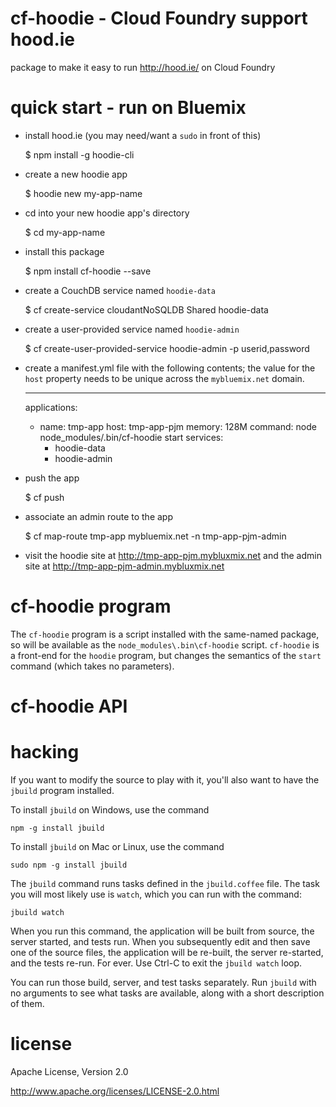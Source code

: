 cf-hoodie - Cloud Foundry support hood.ie
================================================================================

package to make it easy to run <http://hood.ie/> on Cloud Foundry



quick start - run on Bluemix
================================================================================

* install hood.ie (you may need/want a `sudo` in front of this)

    $ npm install -g hoodie-cli

* create a new hoodie app

    $ hoodie new my-app-name

* cd into your new hoodie app's directory

    $ cd my-app-name

* install this package

    $ npm install cf-hoodie --save

* create a CouchDB service named `hoodie-data`

    $ cf create-service cloudantNoSQLDB Shared hoodie-data

* create a user-provided service named `hoodie-admin`

    $ cf create-user-provided-service hoodie-admin -p userid,password

* create a manifest.yml file with the following contents; the value for the
  `host` property needs to be unique across the `mybluemix.net` domain.

    ---
    applications:
    - name: tmp-app
      host: tmp-app-pjm
      memory: 128M
      command: node node_modules/.bin/cf-hoodie start
      services:
      - hoodie-data
      - hoodie-admin

* push the app

    $ cf push

* associate an admin route to the app

    $ cf map-route tmp-app mybluemix.net -n tmp-app-pjm-admin

* visit the hoodie site at <http://tmp-app-pjm.mybluxmix.net> and the
  admin site at <http://tmp-app-pjm-admin.mybluxmix.net>




cf-hoodie program
================================================================================

The `cf-hoodie` program is a script installed with the same-named package, so
will be available as the `node_modules\.bin\cf-hoodie` script.  `cf-hoodie`
is a front-end for the `hoodie` program, but changes the semantics of the
`start` command (which takes no parameters).





cf-hoodie API
================================================================================




hacking
================================================================================

If you want to modify the source to play with it, you'll also want to have the
`jbuild` program installed.

To install `jbuild` on Windows, use the command

    npm -g install jbuild

To install `jbuild` on Mac or Linux, use the command

    sudo npm -g install jbuild

The `jbuild` command runs tasks defined in the `jbuild.coffee` file.  The
task you will most likely use is `watch`, which you can run with the
command:

    jbuild watch

When you run this command, the application will be built from source, the server
started, and tests run.  When you subsequently edit and then save one of the
source files, the application will be re-built, the server re-started, and the
tests re-run.  For ever.  Use Ctrl-C to exit the `jbuild watch` loop.

You can run those build, server, and test tasks separately.  Run `jbuild`
with no arguments to see what tasks are available, along with a short
description of them.



license
================================================================================

Apache License, Version 2.0

<http://www.apache.org/licenses/LICENSE-2.0.html>

<!-- ================ -->

[flickr]:                       http://flickr.com
[flickr api key]:               https://www.flickr.com/services/apps/
[user-provided service]:        http://docs.cloudfoundry.org/devguide/services/user-provided.html
[github webooks documentation]: https://developer.github.com/webhooks/
